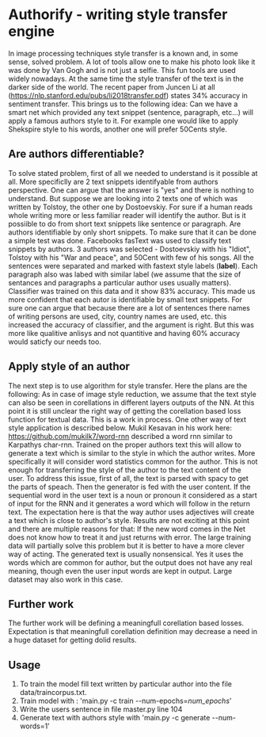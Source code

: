 # Authorify - writing style transfer engine

In image processing techniques style transfer is a known and, in some sense, solved problem. A lot of tools allow one to make his photo look like it was done by Van Gogh and is not just a selfie. This fun tools are used widely nowadays. At the same time the style transfer of the text is in the darker side of the world. The recent paper from Juncen Li at all (https://nlp.stanford.edu/pubs/li2018transfer.pdf) states 34% accuracy in sentiment transfer. 
This brings us to the following idea:
Can we have a smart net which provided any text snippet (sentence, paragraph, etc...) will apply a famous authors style to it.
For example one would like to apply Shekspire style to his words, another one will prefer 50Cents style.

## Are authors differentiable?

To solve stated problem, first of all we needed to understand is it possible at all. More specificlly are 2 text snippets identifyable from authors perspective. One can argue that the answer is "yes" and there is nothing to understand. But suppose we are looking into 2 texts one of which was written by Tolstoy, the other one by Dostoevskiy. For sure if a human reads whole writing more or less familiar reader will identify the author. But is it possiible to do from short text snippets like sentence or paragraph. Are authors identifiable by only short snippets. To make sure that it can be done a simple test was done.
Facebooks fasText was used to classify text snippets by authors. 3 authors was selected - Dostoevskiy with his "Idiot", Tolstoy with his "War and peace", and 50Cent with few of his songs. All the sentences were separated and marked with fastext style labels (__label__). Each paragraph also was labed with similar label (we assume that the size of sentances and paragraphs a particular author uses usually matters). Classifier was trained on this data and it show 83% accuracy. This made us more confident that each autor is identifiable by small text snippets. For sure one can argue that because there are a lot of sentences there names of writing persons are used, city, country names are used, etc. this increased the accuracy of classifier, and the argument is right. But this was more like qualitive anlisys and not quantitive and having 60% accuracy would saticfy our needs too.

## Apply style of an author

The next step is to use algorithm for style transfer. Here the plans are the following:
As in case of image style reduction, we assume that the text style can also be seen in corellations in different layers outputs of the NN. At this point it is still unclear the right way of getting the corellation based loss function for textual data. This is a work in process. 
One other way of text style  application is described below. 
Mukil Kesavan in his work here: https://github.com/mukilk7/word-rnn described a word rnn similar to Karpathys char-rnn.
Trained on the proper authors text this will allow to generate a text which is similar to the style in which the author writes. More specifically it will consider word statistics common for the author.
This is not enough for transferring the style of the author to the text content of the user. To address this issue,
first of all, the text is parsed with spacy to get the parts of speach. Then the generator is fed with the user content. If the sequential word in the user text is a noun or pronoun it considered as a start of input for the RNN and it generates a word which will follow in the return text. The expectation here is that the way author uses adjectives will create a text which is close to author's style.
Results are not exciting at this point and there are multiple reasons for that: If the new word comes in the Net does not know how to treat it and just returns with error. The large training data will partially solve this problem but it is better to have a more clever way of acting. The generated text is usually nonsensical. Yes it uses the words which are common for author, but the output does not have any real meaning, though even the user input words are kept in output. Large dataset may also work in this case. 

## Further work

The further work will be defining a meaningfull corellation based losses. Expectation is that meaningfull corellation definition may decrease a need in a huge dataset for getting dolid results.


## Usage

1. To train the model fill text written by particular author into the file data/traincorpus.txt.
2. Train model with : 'main.py -c train --num-epochs=*num_epochs*'
3. Write the users sentence in file master.py line 104
4. Generate text with authors style with 'main.py -c generate --num-words=1'

